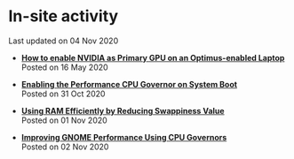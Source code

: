 # In-site activity
Last updated on 04 Nov 2020

* [**How to enable NVIDIA as Primary GPU on an Optimus-enabled Laptop**](blog_prime.md)  
Posted on 16 May 2020

* [**Enabling the Performance CPU Governor on System Boot**](blog_cpugv.md)  
Posted on 31 Oct 2020

* [**Using RAM Efficiently by Reducing Swappiness Value**](blog_swapn.md)  
Posted on 01 Nov 2020

* [**Improving GNOME Performance Using CPU Governors**](blog_cpunb.md)  
Posted on 02 Nov 2020